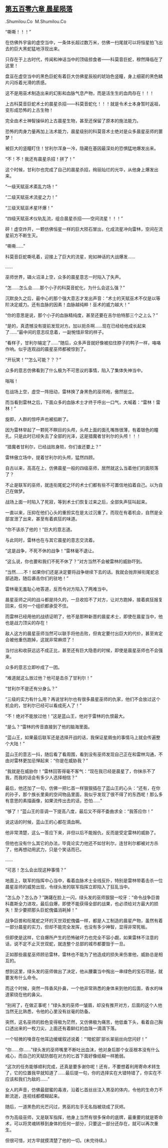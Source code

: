 ## [第五百零六章 晨星陨落](https://www.xxbiquge.com/11_11222/8939818.html)


  .Shumilou.Co  M.Shumilou.Co

  “嘶嘶！！！”

  在仿佛外宇宙的虚空当中，一条体长超过数万米，仿佛一扫尾就可以将恒星拍飞出去的巨大黑蛇猛地浮现出来。

  只存在于上古时代，传闻和神话当中的顶级掠食者——科莫音巨蛇，穆然降临在了这里！

  盘亘在虚空当中的黑色巨蛇有着巨大仿佛星辰般的琥珀色竖瞳，身上细密的黑色鳞片闪烁着光滑的质感。

  这不是用巫术制造出来的幻影和血脉气息产物，而是活生生的血肉存在！！！

  上古科莫音巨蛇术士的晨星杀招——科莫音蛇化！！！就是令术士本身暂时返祖，变形成恐怖的上古生物！

  完全由术士神智操纵的上古晨星生物，甚至还保留了原本的施法能力。

  恐怖的肉身力量再加上法术能力，晨星级别的科莫音术士绝对是众多晨星巫师的噩梦！

  被巨大的竖瞳盯住！甘利尔浑身一冷，隐藏在基因最深处的恐惧猛地爆发出来。

  “不！不！我还有晨星杀招！拼了！”

  这个时候，甘利尔也完成了自己的晨星杀招，绚丽灿烂的光华，从他身上爆发出来。

  “一级天赋巫术紊乱力场！”

  “二级天赋巫术流星之力！”

  “三级天赋巫术星环爆！”

  “四级天赋巫术仪轨乱流，组合晨星杀招——空间流星！！！”

  砰！虚空炸开，一颗仿佛恒星一样的巨大陨石冒出，化成流星冲向雷林，空间在流星前方不断生灭。

  “嘶嘶……”

  科莫音巨蛇嘶吼着，迎接上了巨大的流星，宛如神话的大战爆发……

  ……

  巫师世界，磷火沼泽上空，众多的晨星意志一时陷入了失声。

  “怎……怎么会……那个小子的科莫音蛇化，为什么会这么强？”

  沉默良久之后，最中心的那个强大意志才发出声音：“术士的天赋巫术不仅是以等阶决定威力。还有血脉的因素！血脉越纯粹！巫术的威力越大！”

  “你的意思是说，那个小子的血脉精纯度，甚至还要在吉尔伯特那三个之上么？”

  “是的，真遗憾没有提前发现对方。加以扼杀啊……现在已经给他成长起来了……”最中间的意志叹息着，一副惋惜非常的样子。

  “看样子，甘利尔输定了……”随后，众多声音就好像被掐住脖子的鸭子一样，咯咯作响。似乎连观战的晨星巫师都被惊到了。

  “开玩笑！”“怎么可能？？？”

  众多的意志仿佛看到了什么极为不可思议的事情，陷入了集体失神当中。

  嗡嗡！

  在战场上空，虚空一阵扭动，雷林换了身黑色的巫师袍，傲然挺立。

  而当看到雷林之后，下面众多的血脉术士才终于呼出一口气，大喊着：“雷林！雷林！”

  旋即，人群的惊呼声也被掐断了。

  因为雷林举起了一颗死不瞑目的头颅，头颅上面的面孔嘴唇很薄，有着银色的瞳孔。只是此时已经失去了全部的光泽，这是猎魔者甘利尔的头颅！！！

  “猎魔者甘利尔，已经战败身陨，你们谁还要上？”

  雷林傲立场中，提着甘利尔的头颅，猛然四顾。

  自古以来，高高在上，仿佛晨星一般的四级巫师，居然就这么当着他们的面陨落了？

  不止是联军的巫师，就连衔尾蛇之环的术士们都有些不可置信地掐着自己。以为自己在做梦。

  战场上面一时陷入了死寂，等到术士们恢复过来之后，全部失声狂叫起来。

  一直以来，压抑在他们心头的重担实在是太过沉重了。而现在有着机会，自然是全部宣泄了出来，甚至有着疯狂的味道。

  “你不该杀了他的！”巨大的意志道。

  与此同时，雷林也在与其它晨星的意志交流着。

  “这是战争，不死不休的战争！”雷林毫不退让。

  “这么说，你也要和我们不死不休了？”对方当然不会被雷林的威胁吓到。

  “当然……不！如果你们还是决定要将战争继续下去的话。我就会抛弃掉衔尾蛇总部逃跑，随后袭击你们的驻地！”

  雷林毫无羞耻心地答道，反而令对方陷入了两难当中。

  晨星巫师之间的战斗都是持久的，一旦收拾不了对方，让对方跑掉，接着疯狂报复回来，任何一个组织都承受不住。

  而雷林已经用他的战绩证明了，他不是那种新晋的晨星术士，即使在晨星当中，他也是战力顶尖的存在！

  敌人这方的晨星巫师当然可以联手将他击败，但肯定要付出巨大的代价，甚至肯定会被他重伤跑掉，这就非常麻烦了！

  当付出和收获远远不成正比，甚至还有巨大隐患的时候，即使是晨星巫师也不会强来。

  众多的意志立即吵成了一团。

  “难道就这么放过他？他可是击杀了甘利尔！”

  “甘利尔不是还有分身么？”

  “三级的实力有什么用？再说甘利尔也有很多晨星巫师的仇家，他们不会放过这个机会的，甘利尔已经可以看成死人了！”

  “不！绝对不能放过他！”这是蓝山王，他对于雷林的仇恨最大。

  “是么？”雷林的传音直接到了他的脑海里面。

  “蓝山王，如果最后联军还是选择开战的话，我保证星屑虫的事情马上就会传遍整个大陆！”

  蓝山王的意志一抖，随后看了看周围，看到没有巫师发现自己正在和雷林沟通，不由对雷林更加忌惮起来：“你是在威胁我？”

  “我就是在威胁你！”雷林回答得毫不客气：“现在我已经是晨星了，你抹杀不了我，而我的话会有多少人选择相信？”

  最后，他还加了一句，仿佛一把匕首一样狠狠插在了蓝山王的心头：“还有，在你的孙子，那个族长里奥的空间物品里面，我似乎发现了很不得了的东西呢！那么多有意思的素描画像，如果流传出去的话，恐怕……”

  “够了！”蓝山王的音调一下提高八度，最后又不得不委曲求全：“我答应你！”

  说这话的时候，蓝山王的心都在滴血啊。

  他非常清楚，这么一答应下来，非但以后不能报仇，反而是受定雷林的威胁了。

  但他也没有什么其它的办法，毕竟论实力他还不如甘利尔，连甘利尔都被对方杀了，他再想动用武力，只是个笑话而已。

  ……

  “可恶！怎么会出现这种事情？”

  地面上，联军的指挥中心当中，看着血脉术士全线反扑，特别是雷林带着击杀一位晨星巫师的威势出现，令绿头发的联军指挥立即陷入了狂乱当中。

  “怎么办？怎么办？”踌躇在脸上一闪，绿头发的巫师狠狠一咬牙：“命令战争巨兽科嘉斯全力进攻，最后自爆，即使不能获得全部的战果，也必须给对方最大的损失！至少要把那头巨蛇傀儡消耗掉！”

  战争巨兽和衔尾蛇之环的灭世双蛇傀儡一样，都是人工制造的晨星产物，虽然有着一部分晨星的实力，但却不能完全发挥，也没有多少神智，显得非常死板。

  但即使是这样，它自爆所产生的恐怖破坏力也完全不容小觑，如果雷林不注意的话，说不定不止灭世双蛇，就连整个总部的城市都要毁于一旦。

  正如那些晨星巫师顾忌雷林，雷林也不能为了他造成的损失来伤害他，威胁总是相互的。

  想到这里，绿头发的巫师做出了决定，他从腰囊当中掏出一串绿色的宝石项链，就要发布什么命令。

  而这个时候，突然一阵香风扑鼻，一个他非常熟悉的身体来到他的后面，香水的味道萦绕在他的鼻尖。

  “别闹了，在做正事呢！”绿头发的巫师一皱眉，却没有推开对方，后面的这个人他当然无比熟悉，令他的心里没有丝毫的防备。

  突然，这名巫师的脸色变得极为茫然，又仿佛极为痛苦，他低垂下头，看着自己胸口透出来的一枚刀尖，上面还有着鲜红的血珠一滴滴下落。

  一个轻微的嗓音在他耳边缓缓叙述说着：“‘暗蛇部’部长翠丽丝向您问好！”

  “你……你……”绿头发的巫师嘴里不断吐出血沫，他对身后那个女巫根本没有什么戒心，而自己的天赋防御在对方的匕首下面好像纸糊一样脆弱。

  “这次的任务能够顺利完成，还真是要多谢你呢！还有，不要想着利用寄命术转生了，它的位置我早就知道了……最后提一句，你的选择实在大错特错了，你实在不应该和我们为敌的……”

  女人的声音，仿佛最甜蜜的毒液，沿着匕首丝丝注入男巫的体内，令他的生命力不断流逝，连视线都模糊起来。

  随后，一道黑色的光芒闪过，男巫的左手无名指被烧成了灰烬。

  作为高级巫师，又是联军指挥，他身上当然有很多保命的底牌，最重要的就是寄命术，可以将灵魂转移到身体的任何一部分，只要这一部分还存在，就可以再次重生。

  但很可惜，对方早就摸清楚了他的一切。(未完待续。)

  
